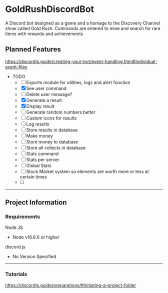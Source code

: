 # GoldRushDiscordBot
A Discord bot designed as a game and a homage to the Discovery Channel show called Gold Rush. Commands are entered to mine and search for rare items with rewards and achievements

## Planned Features
https://discordjs.guide/creating-your-bot/event-handling.html#individual-event-files
- TODO
  - [ ] Exports module for utilities, logs and alert function
  - [X] See user command
  - [ ] Delete user message?
  - [X] Generate a result
  - [X] Display result
  - [ ] Generate random numbers better
  - [ ] Custom icons for results
  - [ ] Log results
  - [ ] Store results in database
  - [ ] Make money
  - [ ] Store money to database
  - [ ] Store all collects in database
  - [ ] Stats command
  - [ ] Stats per server
  - [ ] Global Stats
  - [ ] Stock Market system so elements are worth more or less at certain times
  - [ ]

---

## Project Information
### Requirements
Node JS
- Node v16.6.0 or higher

discord.js
- No Version Specified

---
### Tutorials
https://discordjs.guide/preparations/#initiating-a-project-folder